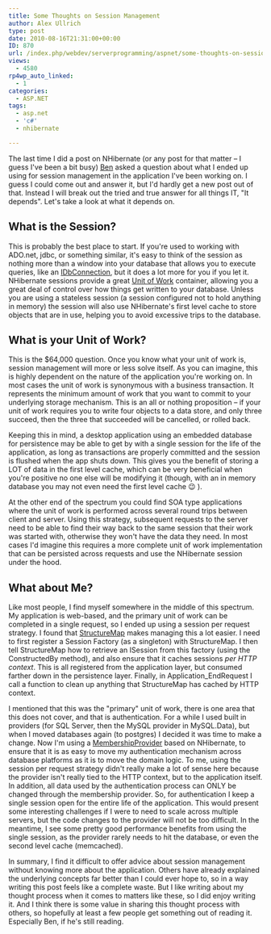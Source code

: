 ```yaml
---
title: Some Thoughts on Session Management
author: Alex Ullrich
type: post
date: 2010-08-16T21:31:00+00:00
ID: 870
url: /index.php/webdev/serverprogramming/aspnet/some-thoughts-on-session-management/
views:
  - 4580
rp4wp_auto_linked:
  - 1
categories:
  - ASP.NET
tags:
  - asp.net
  - 'c#'
  - nhibernate

---
```

The last time I did a post on NHibernate (or any post for that matter – I guess I've been a bit busy) [Ben][1] asked a question about what I ended up using for session management in the application I've been working on. I guess I could come out and answer it, but I'd hardly get a new post out of that. Instead I will break out the tried and true answer for all things IT, "It depends". Let's take a look at what it depends on.

## What is the Session?

This is probably the best place to start. If you're used to working with ADO.net, jdbc, or something similar, it's easy to think of the session as nothing more than a window into your database that allows you to execute queries, like an [IDbConnection][2], but it does a lot more for you if you let it. NHibernate sessions provide a great [Unit of Work][3] container, allowing you a great deal of control over how things get written to your database. Unless you are using a stateless session (a session configured not to hold anything in memory) the session will also use NHibernate's first level cache to store objects that are in use, helping you to avoid excessive trips to the database.

## What is your Unit of Work?

This is the $64,000 question. Once you know what your unit of work is, session management will more or less solve itself. As you can imagine, this is highly dependent on the nature of the application you're working on. In most cases the unit of work is synonymous with a business transaction. It represents the minimum amount of work that you want to commit to your underlying storage mechanism. This is an all or nothing proposition – if your unit of work requires you to write four objects to a data store, and only three succeed, then the three that succeeded will be cancelled, or rolled back. 

Keeping this in mind, a desktop application using an embedded database for persistence may be able to get by with a single session for the life of the application, as long as transactions are properly committed and the session is flushed when the app shuts down. This gives you the benefit of storing a LOT of data in the first level cache, which can be very beneficial when you're positive no one else will be modifying it (though, with an in memory database you may not even need the first level cache 😉 ). 

At the other end of the spectrum you could find SOA type applications where the unit of work is performed across several round trips between client and server. Using this strategy, subsequent requests to the server need to be able to find their way back to the same session that their work was started with, otherwise they won't have the data they need. In most cases I'd imagine this requires a more complete unit of work implementation that can be persisted across requests and use the NHibernate session under the hood. 

## What about Me?

Like most people, I find myself somewhere in the middle of this spectrum. My application is web-based, and the primary unit of work can be completed in a single request, so I ended up using a session per request strategy. I found that [StructureMap][4] makes managing this a lot easier. I need to first register a Session Factory (as a singleton) with StructureMap. I then tell StructureMap how to retrieve an ISession from this factory (using the ConstructedBy method), and also ensure that it caches sessions _per HTTP context_. This is all registered from the application layer, but consumed farther down in the persistence layer. Finally, in Application_EndRequest I call a function to clean up anything that StructureMap has cached by HTTP context. 

I mentioned that this was the "primary" unit of work, there is one area that this does not cover, and that is authentication. For a while I used built in providers (for SQL Server, then the MySQL provider in MySQL.Data), but when I moved databases again (to postgres) I decided it was time to make a change. Now I'm using a [MembershipProvider][5] based on NHibernate, to ensure that it is as easy to move my authentication mechanism across database platforms as it is to move the domain logic. To me, using the session per request strategy didn't really make a lot of sense here because the provider isn't really tied to the HTTP context, but to the application itself. In addition, all data used by the authentication process can ONLY be changed through the membership provider. So, for authentication I keep a single session open for the entire life of the application. This would present some interesting challenges if I were to need to scale across multiple servers, but the code changes to the provider will not be too difficult. In the meantime, I see some pretty good performance benefits from using the single session, as the provider rarely needs to hit the database, or even the second level cache (memcached).

In summary, I find it difficult to offer advice about session management without knowing more about the application. Others have already explained the underlying concepts far better than I could ever hope to, so in a way writing this post feels like a complete waste. But I like writing about my thought process when it comes to matters like these, so I did enjoy writing it. And I think there is some value in sharing this thought process with others, so hopefully at least a few people get something out of reading it. Especially Ben, if he's still reading.

 [1]: /index.php/DesktopDev/MSTech/two-years-with-nhibernate-lessons-learne#c3958
 [2]: http://msdn.microsoft.com/en-us/library/system.data.idbconnection.aspx
 [3]: http://martinfowler.com/eaaCatalog/unitOfWork.html
 [4]: http://structuremap.github.com/structuremap/index.html
 [5]: http://msdn.microsoft.com/en-us/library/system.web.security.membershipprovider.aspx